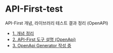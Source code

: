 # API-First-test

API-First 개념, 라이브러리 테스트 결과 정리 (OpenAPI)

- [1. 개념 정리](./API-First_%EC%A0%95%EB%A6%AC.md)
- [2. API-First 도구 설명 (OpenApi)](./API-First_%EB%8F%84%EA%B5%AC-OpenApi.md)
- [3. OpenApi Generator 작성 중](./OpenApi-Generator.md)
